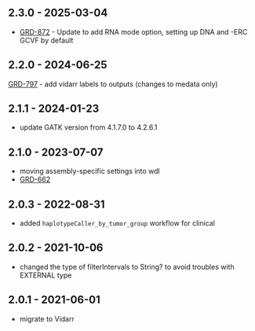 ## 2.3.0 - 2025-03-04
- [GRD-872](https://jira.oicr.on.ca/browse/GRD-872) - Update to add RNA mode option, setting up DNA and -ERC GCVF by default
## 2.2.0 - 2024-06-25
[GRD-797](https://jira.oicr.on.ca/browse/GRD-797) - add vidarr labels to outputs (changes to medata only)
## 2.1.1 - 2024-01-23
- update GATK version from 4.1.7.0 to 4.2.6.1
## 2.1.0 - 2023-07-07
- moving assembly-specific settings into wdl
- [GRD-662](https://jira.oicr.on.ca/browse/GRD-662)
## 2.0.3 - 2022-08-31
- added `haplotypeCaller_by_tumor_group` workflow for clinical
## 2.0.2 - 2021-10-06
- changed the type of filterIntervals to String? to avoid troubles with EXTERNAL type
## 2.0.1 - 2021-06-01
- migrate to Vidarr
